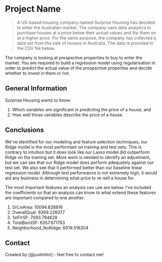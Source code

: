 # Project Name
> A US-based housing company named Surprise Housing has decided to enter the Australian market. The company uses data analytics to purchase houses at a price below their actual values and flip them on at a higher price. For the same purpose, the company has collected a data set from the sale of houses in Australia. The data is provided in the CSV file below.

 

The company is looking at prospective properties to buy to enter the market. You are required to build a regression model using regularisation in order to predict the actual value of the prospective properties and decide whether to invest in them or not.

 

<!-- You can include any other section that is pertinent to your problem -->

## General Information
Surprise Housing wants to know:
1. Which variables are significant in predicting the price of a house, and
2. How well those variables describe the price of a house.

<!-- You don't have to answer all the questions - just the ones relevant to your project. -->

## Conclusions
We've identified for our modeling and feature selection techniques, our Ridge model is the most performant on training and test sets. This is contrary to intuition but it does look like our Lasso model did outperform Ridge on the training set. More work is needed to identify an adjustment, but we can see that our Ridge model does perform adequately against our test set. We also see that it performed better than our baseline linear regression model. Although test performance is not extremely high, it would aid any business in determining what price to re-sell a house for.

The most important features an analysis can use are below. I've included the coefficients so that an analysis can know to what extend these features are important compared to one another.

1. GrLivArea: 10094.828816
2. OverallQual: 9369.226077
3. 1stFlrSF: 7093.794628
4. TotalBsmtSF: 6357.671763
5. Neighborhood_NoRidge: 6019.516204


<!-- As the libraries versions keep on changing, it is recommended to mention the version of library used in this project -->


## Contact
Created by [@justinhtn] - feel free to contact me!


<!-- Optional -->
<!-- ## License -->
<!-- This project is open source and available under the [... License](). -->

<!-- You don't have to include all sections - just the one's relevant to your project -->
